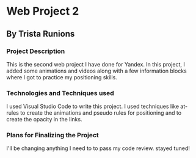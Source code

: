 # Web Project 2
## By Trista Runions

### Project Description

This is the second web project I have done for Yandex. In this project, I added some animations and videos along with a few information blocks where I got to practice my positioning skills. 

### Technologies and Techniques used

I used Visual Studio Code to write this project. I used techniques like at-rules to create the animations and pseudo rules for positioning and to create the opacity in the links.

### Plans for Finalizing the Project
I'll be changing anything I need to to pass my code review. stayed tuned! 